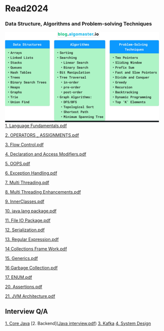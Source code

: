 # Read2024

### Data Structure, Algorithms and Problem-solving Techniques

![img.png](DSA/images/img.png)
[1. Language Fundamentals.pdf](DSA%2Ftheory%2Fpdf%2F1.%20Language%20Fundamentals.pdf)

[2. OPERATORS _ ASSIGNMENTS.pdf](DSA%2Ftheory%2Fpdf%2F2.%20OPERATORS%20_%20ASSIGNMENTS.pdf)

[3.  Flow Control.pdf](DSA%2Ftheory%2Fpdf%2F3.%20%20Flow%20Control.pdf)

[4.  Declaration and Access Modifiers.pdf](DSA%2Ftheory%2Fpdf%2F4.%20%20Declaration%20and%20Access%20Modifiers.pdf)

[5. OOPS.pdf](DSA%2Ftheory%2Fpdf%2F5.%20OOPS.pdf)

[6. Exception Handling.pdf](DSA%2Ftheory%2Fpdf%2F6.%20Exception%20Handling.pdf)

[7. Multi Threading.pdf](DSA%2Ftheory%2Fpdf%2F7.%20Multi%20Threading.pdf)

[8. Multi Threading Enhancements.pdf](DSA%2Ftheory%2Fpdf%2F8.%20Multi%20Threading%20Enhancements.pdf)

[9. InnerClasses.pdf](DSA%2Ftheory%2Fpdf%2F9.%20InnerClasses.pdf)

[10. java.lang package.pdf](DSA%2Ftheory%2Fpdf%2F10.%20java.lang%20package.pdf)

[11. File IO Package.pdf](DSA%2Ftheory%2Fpdf%2F11.%20File%20IO%20Package.pdf)

[12. Serialization.pdf](DSA%2Ftheory%2Fpdf%2F12.%20Serialization.pdf)

[13. Regular Expression.pdf](DSA%2Ftheory%2Fpdf%2F13.%20Regular%20Expression.pdf)

[14 Collections Frame Work.pdf](DSA%2Ftheory%2Fpdf%2F14%20Collections%20Frame%20Work.pdf)

[15. Generics.pdf](DSA%2Ftheory%2Fpdf%2F15.%20Generics.pdf)

[16 Garbage Collection.pdf](DSA%2Ftheory%2Fpdf%2F16%20Garbage%20Collection.pdf)

[17. ENUM.pdf](DSA%2Ftheory%2Fpdf%2F17.%20ENUM.pdf)

[20.  Assertions.pdf](DSA%2Ftheory%2Fpdf%2F20.%20%20Assertions.pdf)

[21. JVM Architecture.pdf](DSA%2Ftheory%2Fpdf%2F21.%20JVM%20Architecture.pdf)

## Interview Q/A
[1. Core Java]([corejavacracking.pdf](DSA%2Ftheory%2Fpdf%2Fnotes%2Fcorejavacracking.pdf))
[2. Backend]([Java interview.pdf](DSA%2Ftheory%2Fpdf%2Fnotes%2FJava%20interview.pdf))
[3. Kafka]([kafka-using-spring-boot.pdf](DSA%2Ftheory%2Fpdf%2Fnotes%2Fkafka%2Fkafka-using-spring-boot.pdf))
[4. System Design]([Algomasterio_System_Design_Interview_Handbook.pdf](DSA%2Ftheory%2Fpdf%2Fnotes%2FAlgomasterio_System_Design_Interview_Handbook.pdf))